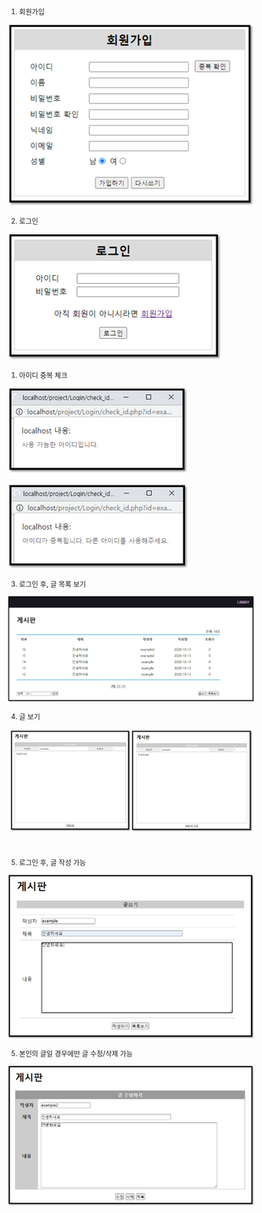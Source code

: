 1. 회원가입

![ex_screenshot](./img/board_join.PNG)



2. 로그인

![ex_screenshot](./img/login.png)

1) 아이디 중복 체크

![ex_screenshot](./img/board_double_check1.PNG)

![ex_screenshot](./img/board_double_check2.PNG)



3. 로그인 후, 글 목록 보기

![ex_screenshot](./img/login_list.PNG)



4. 글 보기

![ex_screenshot](./img/board_view.PNG)

​	

5. 로그인 후, 글 작성 가능

![ex_screenshot](./img/login_write.PNG)



5. 본인의 글일 경우에만 글 수정/삭제 가능

![ex_screenshot](./img/login_modify.PNG)
